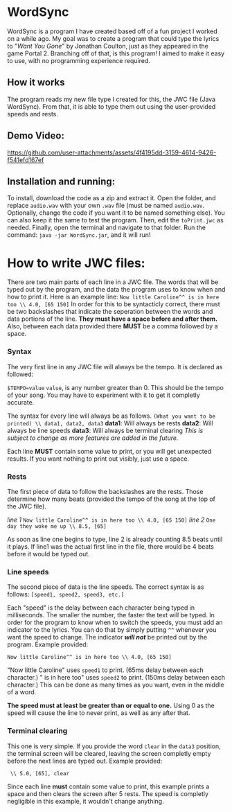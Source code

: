 # WordSync
WordSync is a program I have created based off of a fun project I worked on a while ago. My goal was to create a program that could type the lyrics to "*Want You Gone*" by Jonathan Coulton, just as they appeared in the game Portal 2. Branching off of that, is this program! I aimed to make it easy to use, with no programming experience required.
## How it works
The program reads my new file type I created for this, the JWC file (Java WordSync). From that, it is able to type them out using the user-provided speeds and rests.
## Demo Video:


https://github.com/user-attachments/assets/4f4195dd-3159-4614-9426-f541efd167ef


## Installation and running:
To install, download the code as a zip and extract it. Open the folder, and replace `audio.wav` with your own `.wav` file (must be named `audio.wav`. Optionally, change the code if you want it to be named something else). You can also keep it the same to test the program. Then, edit the `toPrint.jwc` as needed. Finally, open the terminal and navigate to that folder. Run the command: `java -jar WordSync.jar`, and it will run!
# How to write JWC files:
There are two main parts of each line in a JWC file. The words that will be typed out by the program, and the data the program uses to know when and how to print it. Here is an example line:
`Now little Caroline^^ is in here too \\ 4.0, [65 150]`
In order for this to be syntacticly correct, there must be two backslashes that indicate the seperation between the words and data portions of the line. **They must have a space before and after them.** Also, between each data provided there **MUST** be a comma followed by a space.
### Syntax
The very first line in any JWC file will always be the tempo. It is declared as followed: 

`$TEMPO=value`
`value`, is any number greater than 0. This should be the tempo of your song. You may have to experiment with it to get it completly accurate.

The syntax for every line will always be as follows.
`(What you want to be printed) \\ data1, data2, data3`
**data1**: Will always be rests
**data2**: Will always be line speeds
**data3**: Will always be terminal clearing
*This is subject to change as more features are added in the future.*

Each line **MUST** contain some value to print, or you will get unexpected results. If you want nothing to print out visibly, just use a space.
### Rests
The first piece of data to follow the backslashes are the rests. Those determine how many beats (provided the tempo of the song at the top of the JWC file).

*line 1* `Now little Caroline^^ is in here too \\ 4.0, [65 150]`
*line 2* `One day they woke me up \\ 8.5, [65]`

As soon as line one begins to type, line 2 is already counting 8.5 beats until it plays. If line1 was the actual first line in the file, there would be 4 beats before it would be typed out.
### Line speeds
The second piece of data is the line speeds. The correct syntax is as follows: 
`[speed1, speed2, speed3, etc.]`

Each "speed" is the delay between each character being typed in milliseconds. The smaller the number, the faster the text will be typed. In order for the program to know when to switch the speeds, you must add an indicator to the lyrics. You can do that by simply putting `^^` whenever you want the speed to change. The indicator ***will not*** be printed out by the program. Example provided:

`Now little Caroline^^ is in here too \\ 4.0, [65 150]`

"Now little Caroline" uses `speed1` to print. (65ms delay between each character.)
" is in here too" uses `speed2` to print. (150ms delay between each character.)
This can be done as many times as you want, even in the middle of a word.

**The speed must at least be greater than or equal to one.** Using 0 as the speed will cause the line to never print, as well as any after that. 
### Terminal clearing
This one is very simple. If you provide the word `clear` in the `data3` position, the terminal screen will be cleared, leaving the screen completly empty before the next lines are typed out. Example provided: 

` \\ 5.0, [65], clear`

Since each line **must** contain some value to print, this example prints a space and then clears the screen after 5 rests. The speed is completly negligible in this example, it wouldn't change anything.
